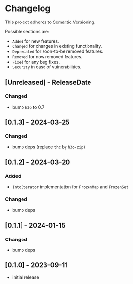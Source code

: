 # Changelog

This project adheres to [Semantic Versioning](https://semver.org/spec/v2.0.0.html).

Possible sections are:

- `Added` for new features.
- `Changed` for changes in existing functionality.
- `Deprecated` for soon-to-be removed features.
- `Removed` for now removed features.
- `Fixed` for any bug fixes.
- `Security` in case of vulnerabilities.

<!-- next-header -->
## [Unreleased] - ReleaseDate

### Changed

- bump `h3o` to 0.7

## [0.1.3] - 2024-03-25

### Changed

- bump deps (replace `thc` by `h3o-zip`)

## [0.1.2] - 2024-03-20

### Added

- `IntoIterator` implementation for `FrozenMap` and `FrozenSet`

### Changed

- bump deps

## [0.1.1] - 2024-01-15

### Changed

- bump deps

## [0.1.0] - 2023-09-11

- initial release
